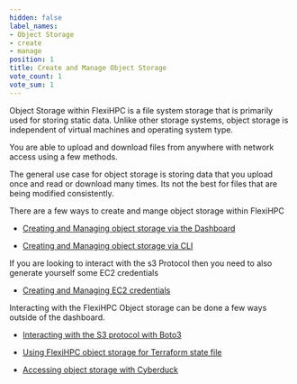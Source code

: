 ```yaml
---
hidden: false
label_names:
- Object Storage
- create
- manage
position: 1
title: Create and Manage Object Storage
vote_count: 1
vote_sum: 1
---
```


Object Storage within FlexiHPC is a file system storage that is primarily used for storing static data. Unlike other storage systems, object storage is independent of virtual machines and operating system type.

You are able to upload and download files from anywhere with network access using a few methods.

The general use case for object storage is storing data that you upload once and read or download many times. Its not the best for files that are being modified consistently.

There are a few ways to create and mange object storage within FlexiHPC

- [Creating and Managing object storage via the Dashboard](with_the_dashboard/create-and-manage-object-storage-with-the-dashboard.md)

- [Creating and Managing object storage via CLI](with_the_CLI/create-and-manage-object-storage-via-cli.md)

If you are looking to interact with the s3 Protocol then you need to also generate yourself some EC2 credentials

- [Creating and Managing EC2 credentials](creating-and-managing-ec2-credentials-via-cli.md)

Interacting with the FlexiHPC Object storage can be done a few ways outside of the dashboard.

- [Interacting with the S3 protocol with Boto3](using-boto3-to-interact-with-object-storage.md)

- [Using FlexiHPC object storage for Terraform state file](../launch-and-manage-instances/other_tools/deployment-of-an-instance-with-terraform.md#using-flexihpc-object-storage-to-store-the-terraform-state-file)

- [Accessing object storage with Cyberduck](using-cyberduck-to-interact-with-object-storage.md)
